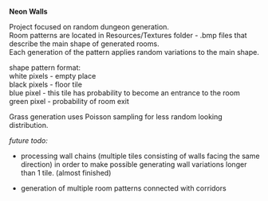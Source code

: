 **Neon Walls**

Project focused on random dungeon generation.  
Room patterns are located in Resources/Textures folder - .bmp files that describe the main shape of generated rooms.  
Each generation of the pattern applies random variations to the main shape.

shape pattern format:  
white pixels - empty place  
black pixels - floor tile  
blue pixel - this tile has probability to become an entrance to the room  
green pixel - probability of room exit  

Grass generation uses Poisson sampling for less random looking distribution.  

*future todo:*
- processing wall chains (multiple tiles consisting of walls facing the same direction) in order to make possible generating wall variations longer than 1 tile. (almost finished)

- generation of multiple room patterns connected with corridors